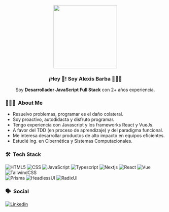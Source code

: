 

<p align="center" width="300">
   <img align="center" width="200" src="https://i.imgur.com/yo8byyn.png" />
   <h3 align="center">¡Hey 👋! Soy Alexis Barba 👨🏻‍💻</h3>
</p>

<p align="center">Soy <strong>Desarrollador JavaScript Full Stack</strong> con 2+ años experiencia.<br /></p>

<h3> 👨🏻‍💻 &nbsp;About Me </h3>

- Resuelvo problemas, programar es el daño colateral.
- Soy proactivo, autodidacta y disfruto programar.
- Tengo experiencia con Javascript y los frameworks React y VueJs. 
- A favor del TDD (en proceso de aprendizaje) y del paradigma funcional.
- Me interesa desarrollar productos de alto impacto en equipos eficientes.
- Estudié Ing. en Cibernética y Sistemas Computacionales.

<h3> 🛠 &nbsp;Tech Stack</h3>

  ![HTML5](https://img.shields.io/badge/-HTML5-333333?style=flat&logo=HTML5)
  ![CSS](https://img.shields.io/badge/-CSS-333333?style=flat&logo=CSS3&logoColor=1572B6)
  ![JavaScript](https://img.shields.io/badge/-JavaScript-333333?style=flat&logo=javascript)
  ![Typescript](https://img.shields.io/badge/-Typescript-333333?style=flat&logo=Typescript)
  ![Nextjs](https://img.shields.io/badge/-Next.js-333333?style=flat&logo=Next.js)
  ![React](https://img.shields.io/badge/-React-333333?style=flat&logo=react)
  ![Vue](https://img.shields.io/badge/-Vue.js-333333?style=flat&logo=Vue.js)
  ![TailwindCSS](https://img.shields.io/badge/-TailwindCSS-333333?style=flat&logo=TailwindCSS)  
  ![Prisma](https://img.shields.io/badge/-Prisma-333333?style=flat&logo=Prisma)
  ![HeadlessUI](https://img.shields.io/badge/-HeadlessUI-333333?style=flat&logo=HeadlessUI)
  ![RadixUI](https://img.shields.io/badge/-RadixUI-333333?style=flat&logo=RadixUI)
  
<h3> 🗣️ &nbsp;Social</h3>

[![Linkedin](https://img.shields.io/badge/-Linkedin-333333?style=flat&logo=Linkedin)](https://www.linkedin.com/in/alexisbarba)


